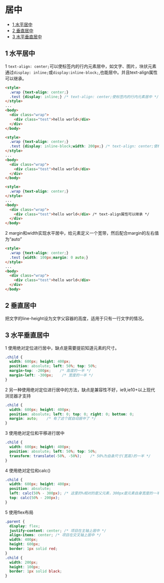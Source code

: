 # 居中

- [1 水平居中](#1-水平居中)
- [2 垂直居中](#2-垂直居中)
- [3 水平垂直居中](#3-水平垂直居中)

## 1 水平居中

1 `text-align: center;`可以使标签内的行内元素居中，如文字、图片，块状元素通过`display: inline;`或`display:inline-block;`,也能居中。并且text-align属性可以继承。

```html
<style>
  .wrap {text-align: center;}
  .test {display: inline;} /* text-align: center;使标签内的行内元素居中 */
</style>
...
<body>
  <div class="wrap">
    <div class="test">hello world</div>
  </div>
</body>
```

```html
<style>
  .wrap {text-align: center;}
  .test {display: inline-block;width: 200px;} /* text-align: center;使标签内的行内块元素居中 */
</style>
...
<body>
  <div class="wrap">
    <div class="test">hello world</div>
  </div>
</body>
```

```html
<style>
  .wrap {text-align: center;}
</style>
...
<body>
  <div class="wrap">
    <div class="test">hello world</div> /* text-align属性可以继承 */
  </div>
</body>
```

2 margin和width实现水平居中，给元素定义一个宽带，然后配合margin的左右值为“auto”

```html
<style>
  .wrap {text-align: center;}
  .test {width: 100px;margin: 0 auto;}
</style>
...
<body>
  <div class="wrap">
    <div class="test">hello world</div>
  </div>
</body>
```

## 2 垂直居中

把文字的line-height设为文字父容器的高度，适用于只有一行文字的情况。

## 3 水平垂直居中

1 使用绝对定位进行居中，缺点是需要提前知道元素的尺寸。

```css
.child {
  width: 600px; height: 400px;
  position: absolute; left: 50%; top: 50%;
  margin-top: -200px;    /* 高度的一半 */
  margin-left: -300px;    /* 宽度的一半 */
}
```

2 另一种使用绝对定位进行居中的方法，缺点是兼容性不好，ie9,ie10+以上现代浏览器才支持

```css
.child {
  width: 600px; height: 400px;
  position: absolute; left: 0; top: 0; right: 0; bottom: 0;
  margin: auto;    /* 有了这个就自动居中了 */
}
```

3 使用绝对定位和平移进行居中

```css
.child {
  width: 600px; height: 400px;
  position: absolute; left: 50%; top: 50%;
  transform: translate(-50%, -50%);    /* 50%为自身尺寸(宽高)的一半 */
}
```

4 使用绝对定位和calc()

```css
.child {
  width: 600px; height: 400px;
  position: absolute; 
  left: calc(50% - 300px); /* 这里的%相对的是父元素，300px是元素自身宽度的一半*/
  top: calc(50% - 200px);
}
```

5 使用flex布局

```css
.parent {
  display: flex;
  justify-content: center; /* 项目在主轴上居中 */
  align-items: center; /* 项目在交叉轴上居中 */
  width: 400px;
  height: 600px;
  border: 1px solid red;
}
.child {
  width: 200px;
  height: 100px;
  border: 1px solid black;
}
```
